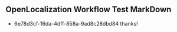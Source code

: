 ## OpenLocalization Workflow Test MarkDown
* 6e78d3cf-16da-4dff-858a-9ad8c28dbd84 
thanks!<!--HONumber=Mar16_HO3-->
